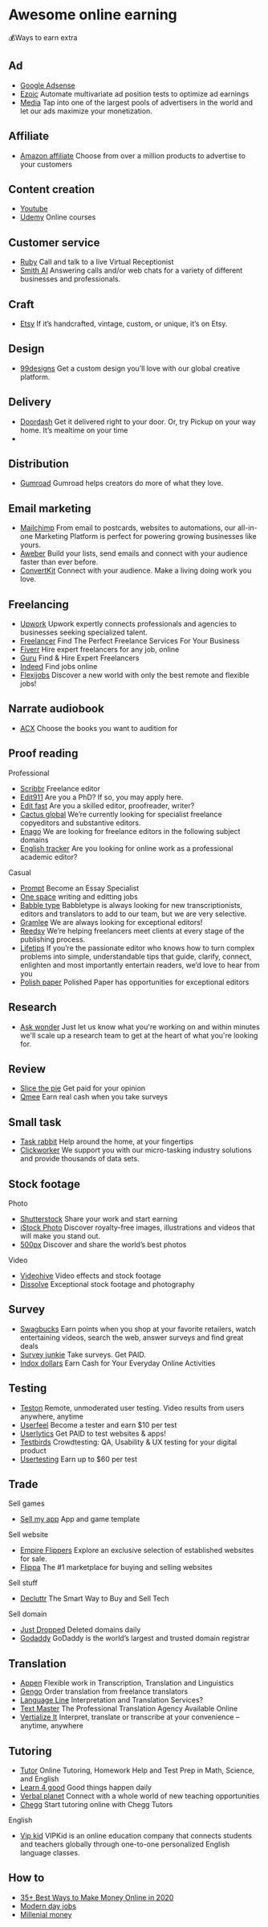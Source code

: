 # Awesome online earning

💰Ways to earn extra

## Ad

- [Google Adsense](https://www.google.com/adsense/start)
- [Ezoic](https://www.ezoic.com/) Automate multivariate ad position tests to optimize ad earnings
- [Media](https://www.media.net/) Tap into one of the largest pools of advertisers in the world and let our ads maximize your monetization.

## Affiliate

- [Amazon affiliate](https://affiliate-program.amazon.com/) Choose from over a million products to advertise to your customers

## Content creation

- [Youtube](https://www.youtube.com/)
- [Udemy](https://www.udemy.com/) Online courses

## Customer service

- [Ruby](https://www.ruby.com/careers/) Call and talk to a live Virtual Receptionist
- [Smith AI](https://smith.ai/careers) Answering calls and/or web chats for a variety of different businesses and professionals.

## Craft

- [Etsy](https://www.etsy.com/) If it’s handcrafted, vintage, custom, or unique, it’s on Etsy.

## Design

- [99designs](https://99designs.no/) Get a custom design you’ll love with our global creative platform.

## Delivery

- [Doordash](https://www.doordash.com/) Get it delivered right to your door. Or, try Pickup on your way home. It’s mealtime on your time
- []()

## Distribution

- [Gumroad](https://gumroad.com/) Gumroad helps creators do more of what they love.

## Email marketing

- [Mailchimp](https://mailchimp.com/) From email to postcards, websites to automations, our all-in-one Marketing Platform is perfect for powering growing businesses like yours.
- [Aweber](https://www.aweber.com/) Build your lists, send emails and connect with your audience faster than ever before.
- [ConvertKit](https://convertkit.com/) Connect with your audience. Make a living doing work you love.

## Freelancing

- [Upwork](https://www.upwork.com/) Upwork expertly connects professionals and agencies to businesses seeking specialized talent.
- [Freelancer](https://www.freelancer.com/) Find The Perfect Freelance Services For Your Business
- [Fiverr](https://www.fiverr.com/) Hire expert freelancers for any job, online
- [Guru](https://www.guru.com/) Find & Hire Expert Freelancers
- [Indeed](https://indeed.com/) Find jobs online
- [Flexijobs](https://www.flexjobs.com/) Discover a new world with only the best remote and flexible jobs!

## Narrate audiobook

- [ACX](https://www.acx.com/help/narrators/200484550) Choose the books you want to audition for

## Proof reading

Professional

- [Scribbr](https://jobs.scribbr.com/) Freelance editor
- [Edit911](https://edit911.com/employment/) Are you a PhD? If so, you may apply here.
- [Edit fast](https://editfast.com/english/editjobs.htm) Are you a skilled editor, proofreader, writer?
- [Cactus global](https://www.cactusglobal.com/careers/current-openings/freelance-specialist-editors) We’re currently looking for specialist freelance copyeditors and substantive editors.
- [Enago](https://www.enago.com/careers/current-openings.htm#contentanchor) We are looking for freelance editors in the following subject domains
- [English tracker](https://www.englishtrackers.com/about-us/join-us) Are you looking for online work as a professional academic editor?

Casual

- [Prompt](https://prompt.com/become-essay-specialist/) Become an Essay Specialist
- [One space](https://work.onespace.com/) writing and editting jobs
- [Babble type](http://babbletype.com/apply-for-work/) Babbletype is always looking for new transcriptionists, editors and translators to add to our team, but we are very selective. 
- [Gramlee](https://www.gramlee.com/jobs.html) We are always looking for exceptional editors!
- [Reedsy](https://reedsy.com/join-our-community) We’re helping freelancers meet clients at every stage of the publishing process.
- [Lifetips](https://www.lifetips.com/about/join-team-editorial.html) If you’re the passionate editor who knows how to turn complex problems into simple, understandable tips that guide, clarify, connect, enlighten and most importantly entertain readers, we’d love to hear from you
- [Polish paper](https://polishedpaper.com/editor/register) Polished Paper has opportunities for exceptional editors

## Research

- [Ask wonder](https://askwonder.com/) Just let us know what you're working on and within minutes we'll scale up a research team to get at the heart of what you're looking for.

## Review

- [Slice the pie](https://www.slicethepie.com/) Get paid for your opinion
- [Qmee](https://www.qmee.com/) Earn real cash when you take surveys

## Small task

- [Task rabbit](https://www.taskrabbit.com/) Help around the home, at your fingertips
- [Clickworker](https://www.clickworker.com/) We support you with our micro-tasking industry solutions and provide thousands of data sets.

## Stock footage

Photo

- [Shutterstock](https://submit.shutterstock.com) Share your work and start earning
- [iStock Photo](https://www.istockphoto.com/) Discover royalty-free images, illustrations and videos that will make you stand out.
- [500px](https://500px.com/) Discover and share the world’s best photos

Video

- [Videohive](https://videohive.net/) Video effects and stock footage
- [Dissolve](https://dissolve.com/) Exceptional stock footage and photography

## Survey

- [Swagbucks](https://www.swagbucks.com/) Earn points when you shop at your favorite retailers, watch entertaining videos, search the web, answer surveys and find great deals
- [Survey junkie](https://www.surveyjunkie.com/) Take surveys. Get PAID.
- [Indox dollars](https://www.inboxdollars.com/) Earn Cash for Your Everyday Online Activities

## Testing

- [Teston](https://teston.io/en/) Remote, unmoderated user testing. Video results from users anywhere, anytime
- [Userfeel](https://www.userfeel.com/testers-faq) Become a tester and earn $10 per test
- [Userlytics](https://www.userlytics.com/tester-signup) Get PAID to test websites & apps!
- [Testbirds](https://www.testbirds.com/) Crowdtesting: QA, Usability & UX testing for your digital product
- [Usertesting](https://www.usertesting.com/be-a-user-tester) Earn up to $60 per test

## Trade

Sell games

- [Sell my app](https://www.sellmyapp.com/downloads/subcategory/games/) App and game template

Sell website

- [Empire Flippers](https://empireflippers.com/marketplace/) Explore an exclusive selection of established websites for sale.
- [Flippa](https://flippa.com/websites) The #1 marketplace for buying and selling websites

Sell stuff

- [Decluttr](https://www.decluttr.com/) The Smart Way to Buy and Sell Tech

Sell domain

- [Just Dropped](https://justdropped.com/) Deleted domains daily
- [Godaddy](https://godaddy.com/) GoDaddy is the world’s largest and trusted domain registrar

## Translation

- [Appen](https://appen.com/careers/) Flexible work in Transcription, Translation and Linguistics
- [Gengo](https://gengo.com/translators/) Order translation from freelance translators
- [Language Line](https://www.languageline.com/) Interpretation and Translation Services?
- [Text Master](https://www.textmaster.com/translation-services/) The Professional Translation Agency Available Online
- [Vertialize It](https://www.verbalizeit.com/become-a-translator/) Interpret, translate or transcribe at your convenience – anytime, anywhere

## Tutoring

- [Tutor](https://tutor.com/) Online Tutoring, Homework Help and Test Prep in Math, Science, and English
- [Learn 4 good](https://www.learn4good.com/jobs/) Good things happen daily
- [Verbal planet](https://www.verbalplanet.com/tutorhome.asp) Connect with a whole world of new teaching opportunities
- [Chegg](https://www.chegg.com/tutors/become-a-tutor/) Start tutoring online with Chegg Tutors

English

- [Vip kid](https://www.vipkid.com/) VIPKid is an online education company that connects students and teachers globally through one-to-one personalized English language classes.

## How to

- [35+ Best Ways to Make Money Online in 2020](https://www.hostinger.com/tutorials/make-money-online/)
- [Modern day jobs](https://moderndayjobs.com/)
- [Millenial money](https://millennialmoney.com/online-jobs/)
